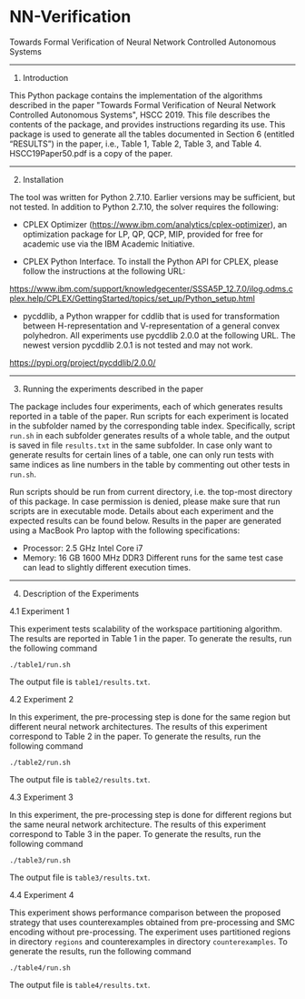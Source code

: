# NN-Verification
Towards Formal Verification of Neural Network Controlled Autonomous Systems

-----------------
1. Introduction

This Python package contains the implementation of the algorithms described in the paper "Towards Formal Verification of Neural Network Controlled Autonomous Systems", HSCC 2019. This file describes the contents of the package, and provides instructions regarding its use. This package is used to generate all the tables documented in Section 6 (entitled “RESULTS”) in the paper, i.e., Table 1, Table 2, Table 3, and Table 4. HSCC19Paper50.pdf is a copy of the paper.

-----------------
2. Installation

The tool was written for Python 2.7.10. Earlier versions may be sufficient, but not tested. In addition to Python 2.7.10, the solver requires the following:

- CPLEX Optimizer (https://www.ibm.com/analytics/cplex-optimizer), an optimization package for LP, QP, QCP, MIP, provided for free for academic use via the IBM Academic Initiative.

- CPLEX Python Interface. To install the Python API for CPLEX, please follow the instructions at the following URL:

https://www.ibm.com/support/knowledgecenter/SSSA5P_12.7.0/ilog.odms.cplex.help/CPLEX/GettingStarted/topics/set_up/Python_setup.html

- pycddlib, a Python wrapper for cddlib that is used for transformation between H-representation and V-representation of a general convex polyhedron. All experiments use pycddlib 2.0.0 at the following URL. The newest version pycddlib 2.0.1 is not tested and may not work. 

https://pypi.org/project/pycddlib/2.0.0/


---------------------------------------------------
3. Running the experiments described in the paper

The package includes four experiments, each of which generates results reported in a table of the paper. Run scripts for each experiment is located in the subfolder named by the corresponding table index. Specifically, script `run.sh` in each subfolder generates results of a whole table, and the output is saved in file `results.txt` in the same subfolder. In case only want to generate results for certain lines of a table, one can only run tests with same indices as line numbers in the table by commenting out other tests in `run.sh`.

Run scripts should be run from current directory, i.e. the top-most directory of this package. In case permission is denied, please make sure that run scripts are in executable mode. Details about each experiment and the expected results can be found below. Results in the paper are generated using a MacBook Pro laptop with the following specifications:
- Processor: 2.5 GHz Intel Core i7
- Memory: 16 GB 1600 MHz DDR3
Different runs for the same test case can lead to slightly different execution times.


---------------------------------------------------
4. Description of the Experiments

4.1 Experiment 1

This experiment tests scalability of the workspace partitioning algorithm. The results are reported in Table 1 in the paper. To generate the results, run the following command
```
./table1/run.sh
```
The output file is `table1/results.txt`.

4.2 Experiment 2

In this experiment, the pre-processing step is done for the same region but different neural network architectures. The results of this experiment correspond to Table 2 in the paper.
To generate the results, run the following command
```
./table2/run.sh
```
The output file is `table2/results.txt`.

4.3 Experiment 3

In this experiment, the pre-processing step is done for different regions but the same neural network architecture. The results of this experiment correspond to Table 3 in the paper.
To generate the results, run the following command
```
./table3/run.sh
```
The output file is `table3/results.txt`.

4.4 Experiment 4

This experiment shows performance comparison between the proposed strategy that uses counterexamples obtained from pre-processing and SMC encoding without pre-processing. The experiment uses partitioned regions in directory `regions` and counterexamples in directory `counterexamples`. To generate the results, run the following command
```
./table4/run.sh
```
The output file is `table4/results.txt`.
